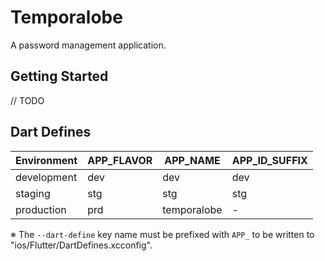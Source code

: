 # Temporalobe

A password management application.

## Getting Started

// TODO

## Dart Defines

| Environment | APP_FLAVOR | APP_NAME    | APP_ID_SUFFIX |
|-------------|------------|-------------|---------------|
| development | dev        | dev         | dev           |
| staging     | stg        | stg         | stg           |
| production  | prd        | temporalobe | -             |

※ The `--dart-define` key name must be prefixed with `APP_` to be written to "ios/Flutter/DartDefines.xcconfig".
